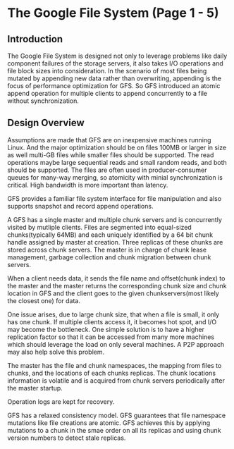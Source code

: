 # The Google File System (Page 1 - 5)

## Introduction
The Google File System is designed not only to leverage problems like daily component failures of the storage servers, it also takes I/O operations and file block sizes into consideration. In the scenario of most files being mutated by appending new data rather than overwriting, appending is the focus of performance optimization for GFS. So GFS introduced an atomic append operation for multiple clients to append concurrently to a file without synchronization.

## Design Overview

Assumptions are made that GFS are on inexpensive machines running Linux. And the major optimization should be on files 100MB or larger in size as well multi-GB files while smaller files should be supported. The read operations maybe large sequential reads and small random reads, and both should be supported. The files are often used in producer-consumer queues for many-way merging, so atomicity with minial synchronization is critical. High bandwidth is more important than latency.

GFS provides a familiar file system interface for file manipulation and also supports snapshot and record append operations.

A GFS has a single master and multiple chunk servers and is concurrently visited by mutliple clients. Files are segmented into equal-sized chunks(typically 64MB) and each uniquely identified by a 64 bit chunk handle assigned by master at creation. Three replicas of these chunks are stored across chunk servers. The master is in charge of chunk lease management, garbage collection and chunk migration between chunk servers. 

When a client needs data, it sends the file name and offset(chunk index) to the master and the master returns the corresponding chunk size and chunk location in GFS and the client goes to the given chunkservers(most likely the closest one) for data.

One issue arises, due to large chunk size, that when a file is small, it only has one chunk. If multiple clients access it, it becomes hot spot, and I/O may become the bottleneck. One simple solution is to have a higher replication factor so that it can be accessed from many more machines which should leverage the load on only several machines. A P2P approach may also help solve this problem.

The master has the file and chunk namespaces, the mapping from files to chunks, and the locations of each chunks replicas. The chunk locations information is volatile and is acquired from chunk servers periodically after the master startup.

Operation logs are kept for recovery. 

GFS has a relaxed consistency model. GFS guarantees that file namespace mutations like file creations are atomic. GFS achieves this by applying mutations to a chunk in the smae order on all its replicas and using chunk version numbers to detect stale replicas.
